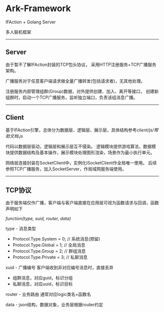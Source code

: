 # Ark-Framework
IFAction + Golang Server

多人联机框架

___

## Server

由于暂不了解IFAction封装的TCP包头协议， 采用HTTP注册服务+TCP广播服务架构。

广播服务对于任意客户端请求做全量广播转发(包括请求者)，无其他处理。

注册服务内部管理组群(Group)数据，对外提供创建、加入、离开等接口，
创建新组群时，启动一个TCP广播服务，监听独立端口，负责该组消息广播。

___

## Client

基于IFAction引擎，总体分为数据层、逻辑层、展示层，具体结构参考*client/js/帮助文档.js*

代码以数据层驱动，逻辑层和展示层互不侵染。
逻辑模块提供游戏算法，数据模块提供数据结构及基本操作，展示模块处理图形渲染，场景作为最小执行单元。

网络层连接封装在SocketClient中，实例化ISocketClient作全局唯一使用。
后续参照TCP广播服务，加入SocketServer，作局域网服务端使用。

___

## TCP协议

由于服务端仅作广播，客户端与客户端直接在应用层可视为函数请求与回调，函数声明如下

*function(type, xuid, router, data)*

type - 消息类型
+ Protocol.Type.System = 0;  // 系统消息(预留)
+ Protocol.Type.Global = 1;  // 全局消息
+ Protocol.Type.Group = 2;   // 群组消息
+ Protocol.Type.Private = 3; // 私聊消息

xuid - 广播编号 客户端收到非对应编号消息时，直接丢弃
+ 组群消息，对应guid，标识分组
+ 私聊消息，对应uuid，标识目标

router - 业务路由 通常对应logic类名+函数名

data - json结构，数据对象，业务层根据router约定